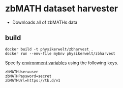 # zbMATH dataset harvester

* Downloads all of zbMATHs data

## build

```
docker build -t physikerwelt/zbharvest .
docker run --env-file myEnv physikerwelt/zbharvest
```

Specify
[environment variables](https://docs.docker.com/engine/reference/commandline/run/#set-environment-variables--e---env---env-file)
using the following keys.
```
zbMATHUser=user
zbMATHPassword=secret
zbMATHUrl=https://tb.d/v1
```
